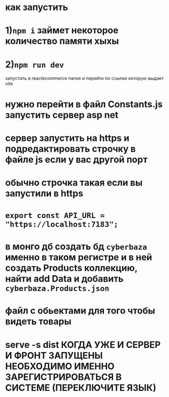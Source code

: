 
# как запустить
# 1)```npm i``` займет некоторое количество памяти хыхы
# 2)```npm run dev```
 запустить в reactecommerce папке и перейти по ссылке которую выдает vite

# нужно перейти в файл Constants.js запустить сервер asp net
# сервер запустить на https и подредактировать строчку в файле js если у вас другой порт
# обычно строчка такая если вы запустили в https  
# ```export const API_URL = "https://localhost:7183";```

# в монго дб создать бд ```cyberbaza``` именно в таком регистре и в ней создать Products коллекцию, найти add Data и добавить ```cyberbaza.Products.json```
# файл с обьектами для того чтобы видеть товары 


#  serve -s dist КОГДА УЖЕ И СЕРВЕР И ФРОНТ ЗАПУЩЕНЫ НЕОБХОДИМО ИМЕННО ЗАРЕГИСТРИРОВАТЬСЯ В СИСТЕМЕ (ПЕРЕКЛЮЧИТЕ ЯЗЫК)




